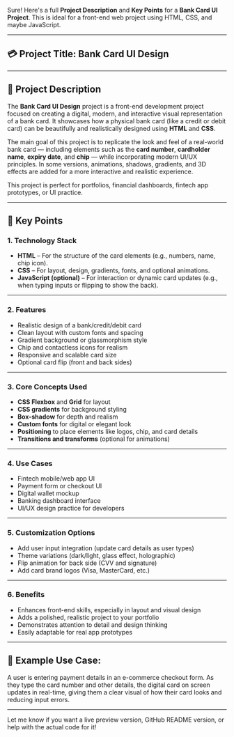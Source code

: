 Sure! Here's a full **Project Description** and **Key Points** for a **Bank Card UI Project**. This is ideal for a front-end web project using HTML, CSS, and maybe JavaScript.

---

## 💳 Project Title: **Bank Card UI Design**

---

## 📄 **Project Description**

The **Bank Card UI Design** project is a front-end development project focused on creating a digital, modern, and interactive visual representation of a bank card. It showcases how a physical bank card (like a credit or debit card) can be beautifully and realistically designed using **HTML** and **CSS**.

The main goal of this project is to replicate the look and feel of a real-world bank card — including elements such as the **card number**, **cardholder name**, **expiry date**, and **chip** — while incorporating modern UI/UX principles. In some versions, animations, shadows, gradients, and 3D effects are added for a more interactive and realistic experience.

This project is perfect for portfolios, financial dashboards, fintech app prototypes, or UI practice.

---

## 🔑 **Key Points**

### 1. **Technology Stack**
- **HTML** – For the structure of the card elements (e.g., numbers, name, chip icon).
- **CSS** – For layout, design, gradients, fonts, and optional animations.
- **JavaScript (optional)** – For interaction or dynamic card updates (e.g., when typing inputs or flipping to show the back).

---

### 2. **Features**
- Realistic design of a bank/credit/debit card
- Clean layout with custom fonts and spacing
- Gradient background or glassmorphism style
- Chip and contactless icons for realism
- Responsive and scalable card size
- Optional card flip (front and back sides)

---

### 3. **Core Concepts Used**
- **CSS Flexbox** and **Grid** for layout
- **CSS gradients** for background styling
- **Box-shadow** for depth and realism
- **Custom fonts** for digital or elegant look
- **Positioning** to place elements like logos, chip, and card details
- **Transitions and transforms** (optional for animations)

---

### 4. **Use Cases**
- Fintech mobile/web app UI
- Payment form or checkout UI
- Digital wallet mockup
- Banking dashboard interface
- UI/UX design practice for developers

---

### 5. **Customization Options**
- Add user input integration (update card details as user types)
- Theme variations (dark/light, glass effect, holographic)
- Flip animation for back side (CVV and signature)
- Add card brand logos (Visa, MasterCard, etc.)

---

### 6. **Benefits**
- Enhances front-end skills, especially in layout and visual design
- Adds a polished, realistic project to your portfolio
- Demonstrates attention to detail and design thinking
- Easily adaptable for real app prototypes

---

## 🔧 Example Use Case:

A user is entering payment details in an e-commerce checkout form. As they type the card number and other details, the digital card on screen updates in real-time, giving them a clear visual of how their card looks and reducing input errors.

---

Let me know if you want a live preview version, GitHub README version, or help with the actual code for it!
